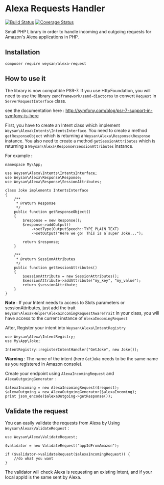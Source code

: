 # Alexa Requests Handler

[![Build Status](https://travis-ci.org/Weysan/alexa-request.svg?branch=master)](https://travis-ci.org/Weysan/alexa-request)
[![Coverage Status](https://coveralls.io/repos/github/Weysan/alexa-request/badge.svg?branch=master)](https://coveralls.io/github/Weysan/alexa-request?branch=master)

Small PHP Library in order to handle incoming and outgoing requests for
Amazon's Alexa applications in PHP.

## Installation
~~~
composer require weysan/alexa-request
~~~

## How to use it

The library is now compatible PSR-7. If you use HttpFoundation, you will need to use
the library `zendframework/zend-diactoros` to convert `Request` in `ServerRequestInterface` class.

see the documentation here : http://symfony.com/blog/psr-7-support-in-symfony-is-here

First, you have to create an Intent class which implement `Weysan\Alexa\Intents\IntentsInterface`.
You need to create a method `getResponseObject` which is returning a `Weysan\Alexa\Response\Response` instance.
You also need to create a method `getSessionAttributes` which is returning a `Weysan\Alexa\Response\SessionAttributes` instance.

For example :

~~~
namespace My\App;

use Weysan\Alexa\Intents\IntentsInterface;
use Weysan\Alexa\Response\Response;
use Weysan\Alexa\Response\SessionAttributes;

class Joke implements IntentsInterface
{
    /**
     * @return Response
     */
    public function getResponseObject()
    {
        $response = new Response();
        $response->addOutput()
            ->setType(OutputSpeech::TYPE_PLAIN_TEXT)
            ->setOutput("Here we go! This is a super Joke...");

        return $response;
    }
    
    /**
     * @return SessionAttributes
     */
    public function getSessionAttributes()
    {
        $sessionAttribute = new SessionAttributes();
        $sessionAttribute->addAttribute("my_key", "my_value");
        return $sessionAttribute;
    }
}
~~~

**Note** : If your Intent needs to access to Slots parameters or sessionAttributes, just add the trait `Weysan\Alexa\Helper\AlexaIncomingRequestAwareTrait`
in your class, you will have access to the current instance of `AlexaIncomingRequest`

After, Register your intent into `Weysan\Alexa\IntentRegistry`

~~~
use Weysan\Alexa\IntentRegistry;
use My\App\Joke;

IntentRegistry::registerIntentHandler("GetJoke", new Joke());
~~~
**Warning** : The name of the intent (here `GetJoke` needs to be the same name as you registered in Amazon console).

Create your endpoint using `AlexaIncomingRequest` and `AlexaOutgoingGenerator` :

~~~
$alexaIncoming = new AlexaIncomingRequest($request);
$alexaOutgoing = new AlexaOutgoingGenerator($alexaIncoming);
print json_encode($alexaOutgoing->getResponse());
~~~

## Validate the request

You can easily validate the requests from Alexa by Using `Weysan\Alexa\ValidateRequest` :

~~~
use Weysan\Alexa\ValidateRequest;

$validator = new ValidateRequest("appIdFromAmazon");

if ($validator->validateRequest($alexaIncomingRequest)) {
    //do what you want
}
~~~

The validator will check Alexa is requesting an existing Intent, and if your local appId is the same sent by Alexa.